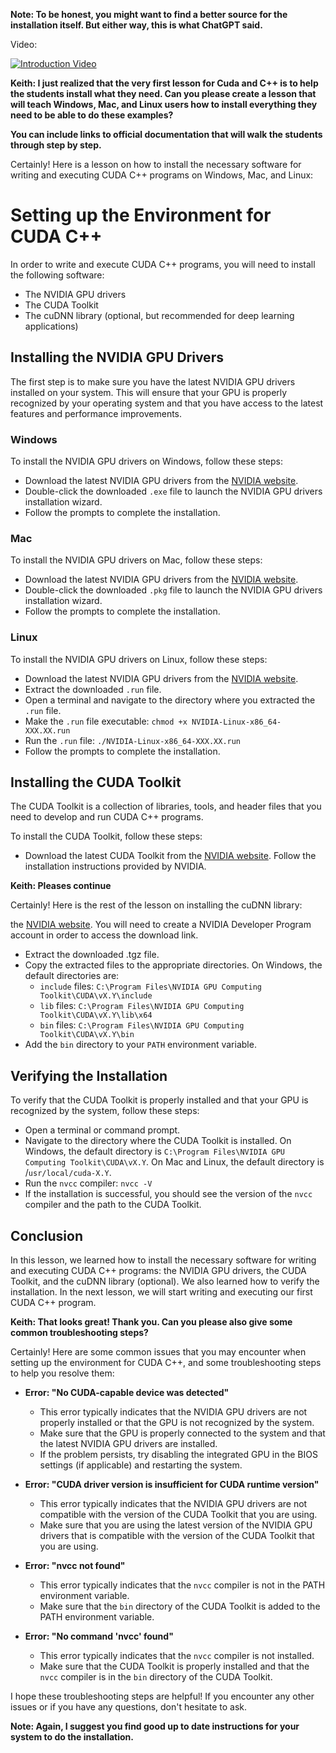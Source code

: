 **Note: To be honest, you might want to find a better source for the installation itself. But either way, this is what ChatGPT said.**

Video:

[![Introduction Video](https://img.youtube.com/vi/sOysT-gWyBo/0.jpg)](https://www.youtube.com/watch?v=sOysT-gWyBo "Introduction Video")

**Keith: I just realized that the very first lesson for Cuda and C++ is to help the students install what they need. Can you please create a lesson that will teach Windows, Mac, and Linux users how to install everything they need to be able to do these examples?**

**You can include links to official documentation that will walk the students through step by step.**

Certainly! Here is a lesson on how to install the necessary software for writing and executing CUDA C++ programs on Windows, Mac, and Linux:

# Setting up the Environment for CUDA C++

In order to write and execute CUDA C++ programs, you will need to install the following software:

- The NVIDIA GPU drivers
- The CUDA Toolkit
- The cuDNN library (optional, but recommended for deep learning applications)

## Installing the NVIDIA GPU Drivers

The first step is to make sure you have the latest NVIDIA GPU drivers installed on your system. This will ensure that your GPU is properly recognized by your operating system and that you have access to the latest features and performance improvements.

### Windows

To install the NVIDIA GPU drivers on Windows, follow these steps:

- Download the latest NVIDIA GPU drivers from the [NVIDIA website](https://www.nvidia.com/Download/index.aspx).
- Double-click the downloaded `.exe` file to launch the NVIDIA GPU drivers installation wizard.
- Follow the prompts to complete the installation.

### Mac

To install the NVIDIA GPU drivers on Mac, follow these steps:

- Download the latest NVIDIA GPU drivers from the [NVIDIA website](https://www.nvidia.com/Download/index.aspx).
- Double-click the downloaded `.pkg` file to launch the NVIDIA GPU drivers installation wizard.
- Follow the prompts to complete the installation.

### Linux

To install the NVIDIA GPU drivers on Linux, follow these steps:

- Download the latest NVIDIA GPU drivers from the [NVIDIA website](https://www.nvidia.com/Download/index.aspx).
- Extract the downloaded `.run` file.
- Open a terminal and navigate to the directory where you extracted the `.run` file.
- Make the `.run` file executable: `chmod +x NVIDIA-Linux-x86_64-XXX.XX.run`
- Run the `.run` file: `./NVIDIA-Linux-x86_64-XXX.XX.run`
- Follow the prompts to complete the installation.

## Installing the CUDA Toolkit

The CUDA Toolkit is a collection of libraries, tools, and header files that you need to develop and run CUDA C++ programs.

To install the CUDA Toolkit, follow these steps:

- Download the latest CUDA Toolkit from the [NVIDIA website](https://developer.nvidia.com/cuda-downloads).
Follow the installation instructions provided by NVIDIA.

**Keith: Pleases continue**

Certainly! Here is the rest of the lesson on installing the cuDNN library:

the [NVIDIA website](https://developer.nvidia.com/cudnn). You will need to create a NVIDIA Developer Program account in order to access the download link.
- Extract the downloaded .tgz file.
- Copy the extracted files to the appropriate directories. On Windows, the default directories are:
  - `include` files: `C:\Program Files\NVIDIA GPU Computing Toolkit\CUDA\vX.Y\include`
  - `lib` files: `C:\Program Files\NVIDIA GPU Computing Toolkit\CUDA\vX.Y\lib\x64`
  - `bin` files: `C:\Program Files\NVIDIA GPU Computing Toolkit\CUDA\vX.Y\bin`
- Add the `bin` directory to your `PATH` environment variable.

## Verifying the Installation

To verify that the CUDA Toolkit is properly installed and that your GPU is recognized by the system, follow these steps:

- Open a terminal or command prompt.
- Navigate to the directory where the CUDA Toolkit is installed. On Windows, the default directory is `C:\Program Files\NVIDIA GPU Computing Toolkit\CUDA\vX.Y`. On Mac and Linux, the default directory is /`usr/local/cuda-X.Y`.
- Run the `nvcc` compiler: `nvcc -V`
- If the installation is successful, you should see the version of the `nvcc` compiler and the path to the CUDA Toolkit.

## Conclusion

In this lesson, we learned how to install the necessary software for writing and executing CUDA C++ programs: the NVIDIA GPU drivers, the CUDA Toolkit, and the cuDNN library (optional). We also learned how to verify the installation. In the next lesson, we will start writing and executing our first CUDA C++ program.

**Keith: That looks great! Thank you. Can you please also give some common troubleshooting steps?**

Certainly! Here are some common issues that you may encounter when setting up the environment for CUDA C++, and some troubleshooting steps to help you resolve them:

- **Error: "No CUDA-capable device was detected"**

  - This error typically indicates that the NVIDIA GPU drivers are not properly installed or that the GPU is not recognized by the system.
  - Make sure that the GPU is properly connected to the system and that the latest NVIDIA GPU drivers are installed.
  - If the problem persists, try disabling the integrated GPU in the BIOS settings (if applicable) and restarting the system.
  
- **Error: "CUDA driver version is insufficient for CUDA runtime version"**

  - This error typically indicates that the NVIDIA GPU drivers are not compatible with the version of the CUDA Toolkit that you are using.
  - Make sure that you are using the latest version of the NVIDIA GPU drivers that is compatible with the version of the CUDA Toolkit that you are using.

- **Error: "nvcc not found"**

  - This error typically indicates that the `nvcc` compiler is not in the PATH environment variable.
  - Make sure that the `bin` directory of the CUDA Toolkit is added to the PATH environment variable.

- **Error: "No command 'nvcc' found"**

  - This error typically indicates that the `nvcc` compiler is not installed.
  - Make sure that the CUDA Toolkit is properly installed and that the `nvcc` compiler is in the `bin` directory of the CUDA Toolkit.
  
I hope these troubleshooting steps are helpful! If you encounter any other issues or if you have any questions, don't hesitate to ask.

**Note: Again, I suggest you find good up to date instructions for your system to do the installation.**
